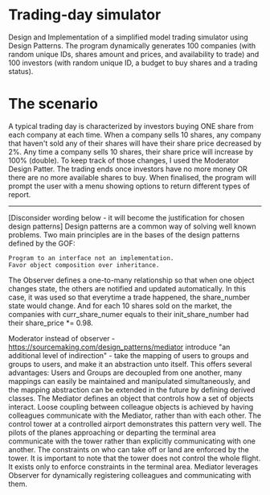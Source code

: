 # Trading-day simulator
Design and Implementation of a simplified model trading simulator using Design Patterns.
The program dynamically generates 100 companies (with random unique IDs, shares amount and prices, and availability to trade) and 100 investors (with random unique ID, a budget to buy shares and a trading status).
# The scenario
A typical trading day is characterized by investors buying ONE share from each company at each time. When a company sells 10 shares, any company that haven't sold any of their shares will have their share price decreased by 2%. Any time a company sells 10 shares, their share price will increase by 100% (double). To keep track of those changes, I used the Moderator Design Patter.
The trading ends once investors have no more money OR there are no more available shares to buy.
When finalised, the program will prompt the user with a menu showing options to return different types of report.
___________________________________________________________________________________
[Disconsider wording below - it will become the justification for chosen design patterns] Design patterns are a common way of solving well known problems. Two main principles are in the bases of the design patterns defined by the GOF:

    Program to an interface not an implementation.
    Favor object composition over inheritance.

The Observer defines a one-to-many relationship so that when one object changes state, the others are notified and updated automatically. In this case, it was used so that everytime a trade happened, the share_number state would change. And for each 10 shares sold on the market, the companies with curr_share_numer equals to their init_share_number had their share_price *= 0.98.

Moderator instead of observer - https://sourcemaking.com/design_patterns/mediator introduce "an additional level of indirection" - take the mapping of users to groups and groups to users, and make it an abstraction unto itself. This offers several advantages: Users and Groups are decoupled from one another, many mappings can easily be maintained and manipulated simultaneously, and the mapping abstraction can be extended in the future by defining derived classes. The Mediator defines an object that controls how a set of objects interact. Loose coupling between colleague objects is achieved by having colleagues communicate with the Mediator, rather than with each other. The control tower at a controlled airport demonstrates this pattern very well. The pilots of the planes approaching or departing the terminal area communicate with the tower rather than explicitly communicating with one another. The constraints on who can take off or land are enforced by the tower. It is important to note that the tower does not control the whole flight. It exists only to enforce constraints in the terminal area. Mediator leverages Observer for dynamically registering colleagues and communicating with them.
